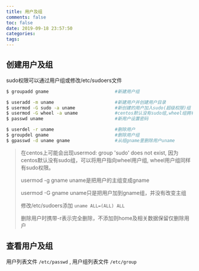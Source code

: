 ```yaml
---
title: 用户及组
comments: false
toc: false
date: 2019-09-18 23:57:50
categories:
tags:
---
```


## 创建用户及组

sudo权限可以通过用户组或修改/etc/sudoers文件

``` sh
$ groupadd gname                         #新建用户组

$ useradd -m uname                       #新建用户并创建用户目录
$ usermod -G sudo -a uname               #新创建的用户加入sudo(超级权限)组
$ usermod -G wheel -a uname              #centos默认没有sudo组,wheel组拥有sudo权限，可能sudo仍没有权限，则可改变主组到wheel,-G换成-g
$ passwd uname                           #新用户设置密码

$ userdel -r uname                       #删除用户
$ groupdel gname                         #删除用户组
$ gpasswd -d uname gname                 #从组gname里删除用户uname
```
> 在centos上可能会出现usermod: group 'sudo' does not exist,
因为centos默认没有sudo组，可以将用户指向wheel用户组, wheel用户组同样有sudo权限。
>
> usermod -g gname uname是把用户的主组变成gname
>
>usermod -G gname uname只是把用户加到gname组，并没有改变主组
>
>修改/etc/sudoers添加 `uname ALL=(ALL) ALL`
>
> 删除用户时携带-r表示完全删除，不添加则home及相关数据保留仅删除用户


## 查看用户及组

用户列表文件 `/etc/passwd` , 用户组列表文件 `/etc/group` 

